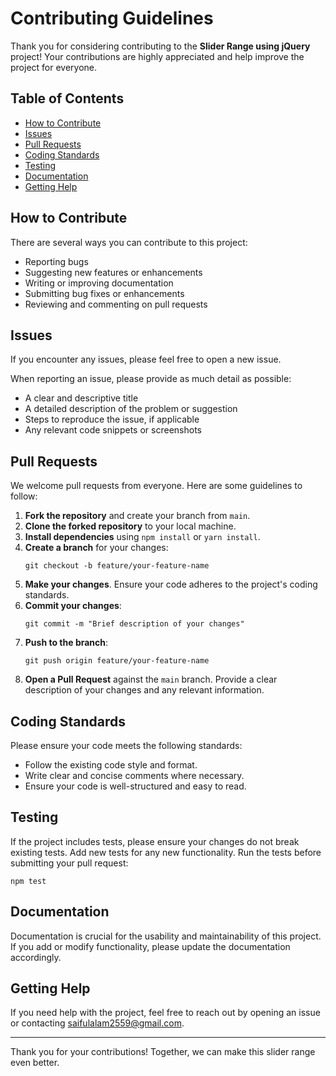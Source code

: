 
<!DOCTYPE html>
<html lang="en">
<head>
    <meta charset="UTF-8">
    <meta name="viewport" content="width=device-width, initial-scale=1.0">
  
</head>
<body>

<h1>Contributing Guidelines</h1>

<p>Thank you for considering contributing to the <strong>Slider Range using jQuery</strong> project! Your contributions are highly appreciated and help improve the project for everyone.</p>

<h2>Table of Contents</h2>
<ul>
    <li><a href="#how-to-contribute">How to Contribute</a></li>
    <li><a href="#issues">Issues</a></li>
    <li><a href="#pull-requests">Pull Requests</a></li>
    <li><a href="#coding-standards">Coding Standards</a></li>
    <li><a href="#testing">Testing</a></li>
    <li><a href="#documentation">Documentation</a></li>
    <li><a href="#getting-help">Getting Help</a></li>
</ul>

<h2 id="how-to-contribute">How to Contribute</h2>
<p>There are several ways you can contribute to this project:</p>
<ul>
    <li>Reporting bugs</li>
    <li>Suggesting new features or enhancements</li>
    <li>Writing or improving documentation</li>
    <li>Submitting bug fixes or enhancements</li>
    <li>Reviewing and commenting on pull requests</li>
</ul>


<h2 id="issues">Issues</h2>
<p>If you encounter any issues, please  feel free to open a new issue.</p>

<p>When reporting an issue, please provide as much detail as possible:</p>
<ul>
    <li>A clear and descriptive title</li>
    <li>A detailed description of the problem or suggestion</li>
    <li>Steps to reproduce the issue, if applicable</li>
    <li>Any relevant code snippets or screenshots</li>
</ul>

<h2 id="pull-requests">Pull Requests</h2>
<p>We welcome pull requests from everyone. Here are some guidelines to follow:</p>
<ol>
    <li><strong>Fork the repository</strong> and create your branch from <code>main</code>.</li>
    <li><strong>Clone the forked repository</strong> to your local machine.</li>
    <li><strong>Install dependencies</strong> using <code>npm install</code> or <code>yarn install</code>.</li>
    <li><strong>Create a branch</strong> for your changes:
        <pre><code>git checkout -b feature/your-feature-name</code></pre>
    </li>
    <li><strong>Make your changes</strong>. Ensure your code adheres to the project's coding standards.</li>
    <li><strong>Commit your changes</strong>:
        <pre><code>git commit -m "Brief description of your changes"</code></pre>
    </li>
    <li><strong>Push to the branch</strong>:
        <pre><code>git push origin feature/your-feature-name</code></pre>
    </li>
    <li><strong>Open a Pull Request</strong> against the <code>main</code> branch. Provide a clear description of your changes and any relevant information.</li>
</ol>

<h2 id="coding-standards">Coding Standards</h2>
<p>Please ensure your code meets the following standards:</p>
<ul>
    <li>Follow the existing code style and format.</li>
    <li>Write clear and concise comments where necessary.</li>
    <li>Ensure your code is well-structured and easy to read.</li>
</ul>

<h2 id="testing">Testing</h2>
<p>If the project includes tests, please ensure your changes do not break existing tests. Add new tests for any new functionality. Run the tests before submitting your pull request:</p>
<pre><code>npm test</code></pre>

<h2 id="documentation">Documentation</h2>
<p>Documentation is crucial for the usability and maintainability of this project. If you add or modify functionality, please update the documentation accordingly.</p>

<h2 id="getting-help">Getting Help</h2>
<p>If you need help with the project, feel free to reach out by opening an issue or contacting <a href="mailto:saifulalam2559@gmail.com">saifulalam2559@gmail.com</a>.</p>

<hr>

<p>Thank you for your contributions! Together, we can make this slider range even better.</p>

</body>
</html>
